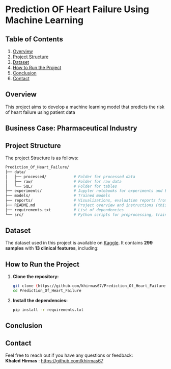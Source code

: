 # **Prediction OF Heart Failure Using Machine Learning**

## **Table of Contents**  
1. [Overview](#overview)  
3. [Project Structure](#project-structure)  
4. [Dataset](#dataset)  
5. [How to Run the Project](#how-to-run_the-Project)  
7. [Conclusion](#conclusion) 
6. [Contact](#contact) 

## **Overview**
This project aims to develop a machine learning model that predicts the risk of heart failure using patient data



## **Business Case: Pharmaceutical Industry**



## **Project Structure**
The project Structure is as follows:
```bash
Prediction_Of_Heart_Failure/
├── data/
│   ├── processed/            # Folder for processed data
│   ├── raw/                  # Folder for raw data
│   └── SQL/                  # Folder for tables
├── experiments/              # Jupyter notebooks for experiments and EDA
├── models/                   # Trained models 
├── reports/                  # Visualizations, evaluation reports from EDA and model performance
├── README.md                 # Project overview and instructions (this file)
├── requirements.txt          # List of dependencies
└── src/                      # Python scripts for preprocessing, training, and evaluation

```
## **Dataset**
The dataset used in this project is available on [Kaggle](https://www.kaggle.com/datasets/fedesoriano/heart-failure-prediction). It contains **299 samples** with **13 clinical features**, including:






## **How to Run the Project**
1. **Clone the repository:**
   ```bash
   git clone (https://github.com/khirmas67/Prediction_Of_Heart_Failure.git)
   cd Prediction_Of_Heart_Failure
   ```

2. **Install the dependencies:**
   ```bash
   pip install -r requirements.txt 
   ```




## **Conclusion**



## **Contact**
Feel free to reach out if you have any questions or feedback:  
**Khaled Hirmas** : https://github.com/khirmas67

   
